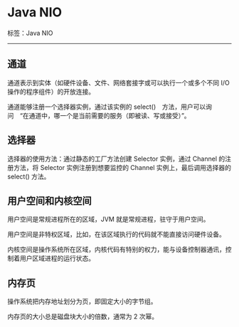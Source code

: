 # Java NIO

标签：Java NIO

---

## 通道

通道表示到实体（如硬件设备、文件、网络套接字或可以执行一个或多个不同 I/O 操作的程序组件）的开放连接。

通道能够注册一个选择器实例，通过该实例的 select()　方法，用户可以询问　“在通道中，哪一个是当前需要的服务（即被读、写或接受）”。

## 选择器

选择器的使用方法：通过静态的工厂方法创建 Selector 实例，通过 Channel 的注册方法，将 Selector 实例注册到想要监控的 Channel 实例上，最后调用选择器的 select() 方法。

## 用户空间和内核空间

用户空间是常规进程所在的区域，JVM 就是常规进程，驻守于用户空间。

用户空间是非特权区域，比如，在该区域执行的代码就不能直接访问硬件设备。

内核空间是操作系统所在区域，内核代码有特别的权力，能与设备控制器通讯，控制着用户区域进程的运行状态。

## 内存页

操作系统把内存地址划分为页，即固定大小的字节组。

内存页的大小总是磁盘块大小的倍数，通常为 2 次幂。